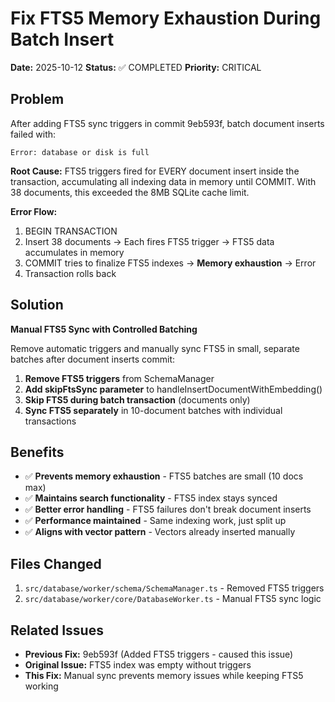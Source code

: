 # Fix FTS5 Memory Exhaustion During Batch Insert

**Date:** 2025-10-12
**Status:** ✅ COMPLETED
**Priority:** CRITICAL

## Problem

After adding FTS5 sync triggers in commit 9eb593f, batch document inserts failed with:
```
Error: database or disk is full
```

**Root Cause:** FTS5 triggers fired for EVERY document insert inside the transaction, accumulating all indexing data in memory until COMMIT. With 38 documents, this exceeded the 8MB SQLite cache limit.

**Error Flow:**
1. BEGIN TRANSACTION
2. Insert 38 documents → Each fires FTS5 trigger → FTS5 data accumulates in memory
3. COMMIT tries to finalize FTS5 indexes → **Memory exhaustion** → Error
4. Transaction rolls back

## Solution

**Manual FTS5 Sync with Controlled Batching**

Remove automatic triggers and manually sync FTS5 in small, separate batches after document inserts commit:

1. **Remove FTS5 triggers** from SchemaManager
2. **Add skipFtsSync parameter** to handleInsertDocumentWithEmbedding()
3. **Skip FTS5 during batch transaction** (documents only)
4. **Sync FTS5 separately** in 10-document batches with individual transactions

## Benefits

- ✅ **Prevents memory exhaustion** - FTS5 batches are small (10 docs max)
- ✅ **Maintains search functionality** - FTS5 index stays synced
- ✅ **Better error handling** - FTS5 failures don't break document inserts
- ✅ **Performance maintained** - Same indexing work, just split up
- ✅ **Aligns with vector pattern** - Vectors already inserted manually

## Files Changed

1. `src/database/worker/schema/SchemaManager.ts` - Removed FTS5 triggers
2. `src/database/worker/core/DatabaseWorker.ts` - Manual FTS5 sync logic

## Related Issues

- **Previous Fix:** 9eb593f (Added FTS5 triggers - caused this issue)
- **Original Issue:** FTS5 index was empty without triggers
- **This Fix:** Manual sync prevents memory issues while keeping FTS5 working
